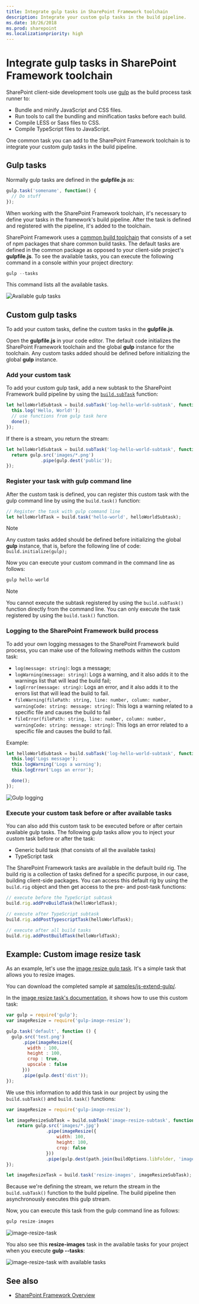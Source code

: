 ```yaml
---
title: Integrate gulp tasks in SharePoint Framework toolchain
description: Integrate your custom gulp tasks in the build pipeline.
ms.date: 10/26/2018
ms.prod: sharepoint
ms.localizationpriority: high
---
```

# Integrate gulp tasks in SharePoint Framework toolchain

SharePoint client-side development tools use [gulp](http://gulpjs.com/) as the build process task runner to:

- Bundle and minify JavaScript and CSS files.
- Run tools to call the bundling and minification tasks before each build.
- Compile LESS or Sass files to CSS.
- Compile TypeScript files to JavaScript.

One common task you can add to the SharePoint Framework toolchain is to integrate your custom gulp tasks in the build pipeline.

## Gulp tasks

Normally gulp tasks are defined in the **gulpfile.js** as:

```javascript
gulp.task('somename', function() {
  // Do stuff
});
```

When working with the SharePoint Framework toolchain, it's necessary to define your tasks in the framework's build pipeline. After the task is defined and registered with the pipeline, it's added to the toolchain.

SharePoint Framework uses a [common build toolchain](sharepoint-framework-toolchain.md#common-build-tool-packages) that consists of a set of npm packages that share common build tasks. The default tasks are defined in the common package as opposed to your client-side project's **gulpfile.js**. To see the available tasks, you can execute the following command in a console within your project directory:

```javascript
gulp --tasks
```

This command lists all the available tasks.

![Available gulp tasks](../../images/gulp-tasks-available.png)

## Custom gulp tasks

To add your custom tasks, define the custom tasks in the **gulpfile.js**.

Open the **gulpfile.js** in your code editor. The default code initializes the SharePoint Framework toolchain and the global **gulp** instance for the toolchain. Any custom tasks added should be defined before initializing the global **gulp** instance.

### Add your custom task

To add your custom gulp task, add a new subtask to the SharePoint Framework build pipeline by using the [`build.subTask`](https://github.com/Microsoft/web-build-tools/blob/master/core-build/gulp-core-build/README.md#defining-a-custom-task) function:

```javascript
let helloWorldSubtask = build.subTask('log-hello-world-subtask', function(gulp, buildOptions, done) {
  this.log('Hello, World!');
  // use functions from gulp task here
  done();
});
```

If there is a stream, you return the stream:

```javascript
let helloWorldSubtask = build.subTask('log-hello-world-subtask', function(gulp, buildOptions, done) {
  return gulp.src('images/*.png')
             .pipe(gulp.dest('public'));
});
```

### Register your task with gulp command line

After the custom task is defined, you can register this custom task with the gulp command line by using the `build.task()` function:

```javascript
// Register the task with gulp command line
let helloWorldTask = build.task('hello-world', helloWorldSubtask);
```

> [!NOTE]
> Any custom tasks added should be defined before initializing the global **gulp** instance, that is, before the following line of code: `build.initialize(gulp);`

Now you can execute your custom command in the command line as follows:

```javascript
gulp hello-world
```

> [!NOTE]
> You cannot execute the subtask registered by using the `build.subTask()` function directly from the command line. You can only execute the task registered by using the `build.task()` function.

### Logging to the SharePoint Framework build process

To add your own logging messages to the SharePoint Framework build process, you can make use of the following methods within the custom task:

- `log(message: string)`: logs a message;
- `logWarning(message: string)`: Logs a warning, and it also adds it to the warnings list that will lead the build fail;
- `logError(message: string)`: Logs an error, and it also adds it to the errors list that will lead the build to fail.
- `fileWarning(filePath: string, line: number, column: number, warningCode: string: message: string)`: This logs a warning related to a specific file and causes the build to fail
- `fileError(filePath: string, line: number, column: number, warningCode: string: message: string)`: This logs an error related to a specific file and causes the build to fail.

Example:

```javascript
let helloWorldSubtask = build.subTask('log-hello-world-subtask', function(gulp, buildOptions, done) {
  this.log('Logs message');
  this.logWarning('Logs a warning');
  this.logError('Logs an error');

  done();
});
```

![Gulp logging](../../images/gulp-custom-logging.png)

### Execute your custom task before or after available tasks

You can also add this custom task to be executed before or after certain available gulp tasks. The following gulp tasks allow you to inject your custom task before or after the task:

- Generic build task (that consists of all the available tasks)
- TypeScript task

The SharePoint Framework tasks are available in the default build rig. The build rig is a collection of tasks defined for a specific purpose, in our case, building client-side packages. You can access this default rig by using the `build.rig` object and then get access to the pre- and post-task functions:

```javascript
// execute before the TypeScript subtask
build.rig.addPreBuildTask(helloWorldTask);

// execute after TypeScript subtask
build.rig.addPostTypescriptTask(helloWorldTask);

// execute after all build tasks
build.rig.addPostBuildTask(helloWorldTask);
```

## Example: Custom image resize task

As an example, let's use the [image resize gulp task](https://www.npmjs.com/package/gulp-image-resize).  It's a simple task that allows you to resize images.

You can download the completed sample at [samples/js-extend-gulp/](https://aka.ms/spfx-extend-gulp-sample).

In the [image resize task's documentation](https://www.npmjs.com/package/gulp-image-resize#example), it shows how to use this custom task:

```javascript
var gulp = require('gulp');
var imageResize = require('gulp-image-resize');

gulp.task('default', function () {
  gulp.src('test.png')
      .pipe(imageResize({
        width : 100,
        height : 100,
        crop : true,
        upscale : false
      }))
      .pipe(gulp.dest('dist'));
});
```

We use this information to add this task in our project by using the `build.subTask()` and `build.task()` functions:

```javascript
var imageResize = require('gulp-image-resize');

let imageResizeSubTask = build.subTask('image-resize-subtask', function(gulp, buildOptions, done){
    return gulp.src('images/*.jpg')
               .pipe(imageResize({
                   width: 100,
                   height: 100,
                   crop: false
               }))
               .pipe(gulp.dest(path.join(buildOptions.libFolder, 'images')))
});

let imageResizeTask = build.task('resize-images', imageResizeSubTask);
```

Because we're defining the stream, we return the stream in the `build.subTask()` function to the build pipeline. The build pipeline then asynchronously executes this gulp stream.

Now, you can execute this task from the gulp command line as follows:

```javascript
gulp resize-images
```

![image-resize-task](../../images/gulp-extend-image-resize-task.png)

You also see this **resize-images** task in the available tasks for your project when you execute **gulp --tasks**:

![image-resize-task with available tasks](../../images/gulp-extend-image-resize-available-tasks.png)

## See also

- [SharePoint Framework Overview](../sharepoint-framework-overview.md)
